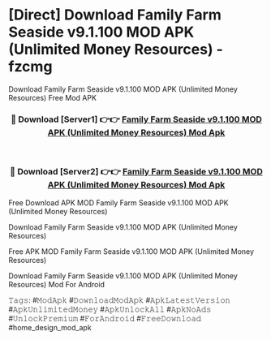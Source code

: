 # [Direct] Download Family Farm Seaside v9.1.100 MOD APK (Unlimited Money Resources) - fzcmg
Download Family Farm Seaside v9.1.100 MOD APK (Unlimited Money Resources) Free Mod APK

<div align="center">
<h3>🔴 Download [Server1] 👉👉 <a href="https://apk-comot.site?title=Family_Farm_Seaside_v9.1.100_MOD_APK_(Unlimited_Money_Resources)">Family Farm Seaside v9.1.100 MOD APK (Unlimited Money Resources) Mod Apk</a></h3><br>

<h3>🔴 Download [Server2] 👉👉 <a href="https://apk-comot.site?title=Family_Farm_Seaside_v9.1.100_MOD_APK_(Unlimited_Money_Resources)">Family Farm Seaside v9.1.100 MOD APK (Unlimited Money Resources) Mod Apk</a></h3>
</div>


Free Download APK MOD Family Farm Seaside v9.1.100 MOD APK (Unlimited Money Resources)

Download Family Farm Seaside v9.1.100 MOD APK (Unlimited Money Resources) 

Free APK MOD Family Farm Seaside v9.1.100 MOD APK (Unlimited Money Resources) 

Download Family Farm Seaside v9.1.100 MOD APK (Unlimited Money Resources) Mod For Android

𝚃𝚊𝚐𝚜: #𝙼𝚘𝚍𝙰𝚙𝚔 #𝙳𝚘𝚠𝚗𝚕𝚘𝚊𝚍𝙼𝚘𝚍𝙰𝚙𝚔 #𝙰𝚙𝚔𝙻𝚊𝚝𝚎𝚜𝚝𝚅𝚎𝚛𝚜𝚒𝚘𝚗 #𝙰𝚙𝚔𝚄𝚗𝚕𝚒𝚖𝚒𝚝𝚎𝚍𝙼𝚘𝚗𝚎𝚢 #𝙰𝚙𝚔𝚄𝚗𝚕𝚘𝚌𝚔𝙰𝚕𝚕 #𝙰𝚙𝚔𝙽𝚘𝙰𝚍𝚜 #𝚄𝚗𝚕𝚘𝚌𝚔𝙿𝚛𝚎𝚖𝚒𝚞𝚖 #𝙵𝚘𝚛𝙰𝚗𝚍𝚛𝚘𝚒𝚍 #𝙵𝚛𝚎𝚎𝙳𝚘𝚠𝚗𝚕𝚘𝚊𝚍 #home_design_mod_apk